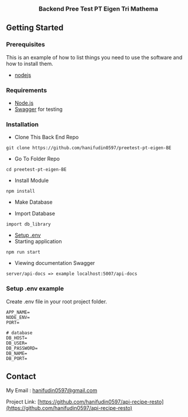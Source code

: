 <h3 align="center">Backend Pree Test PT Eigen Tri Mathema</h3>

<!-- GETTING STARTED -->
## Getting Started

### Prerequisites

This is an example of how to list things you need to use the software and how to install them.

* [nodejs](https://nodejs.org/en/download/)

### Requirements
* [Node.js](https://nodejs.org/en/)
* [Swagger](https://swagger.io/) for testing

### Installation

- Clone This Back End Repo
```
git clone https://github.com/hanifudin0597/preetest-pt-eigen-BE
```
- Go To Folder Repo
```
cd preetest-pt-eigen-BE
```
- Install Module
```
npm install
```
- Make Database

- Import Database
```
import db_library
```
- <a href="#setup-env-example">Setup .env</a>
- Starting application
```
npm run start
```

- Viewing documentation Swagger
```
server/api-docs => example localhost:5007/api-docs
```

### Setup .env example

Create .env file in your root project folder.

```env
APP_NAME=
NODE_ENV=
PORT=

# database
DB_HOST=
DB_USER=
DB_PASSWORD=
DB_NAME=
DB_PORT=
```

<!-- CONTACT -->
## Contact

My Email : hanifudin0597@gmail.com

Project Link: [https://github.com/hanifudin0597/api-recipe-resto](https://github.com/hanifudin0597/api-recipe-resto)





